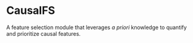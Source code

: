 # CausalFS

A feature selection module that leverages _a priori_ knowledge to quantify and prioritize causal features.
